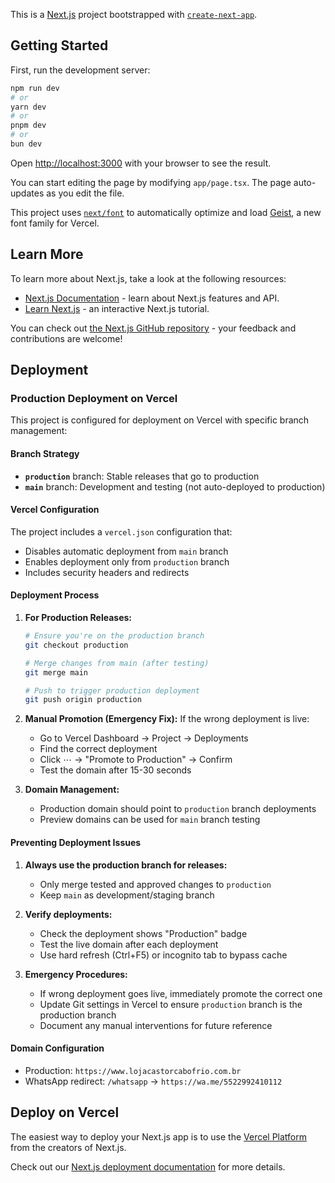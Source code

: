 This is a [Next.js](https://nextjs.org) project bootstrapped with [`create-next-app`](https://nextjs.org/docs/app/api-reference/cli/create-next-app).

## Getting Started

First, run the development server:

```bash
npm run dev
# or
yarn dev
# or
pnpm dev
# or
bun dev
```

Open [http://localhost:3000](http://localhost:3000) with your browser to see the result.

You can start editing the page by modifying `app/page.tsx`. The page auto-updates as you edit the file.

This project uses [`next/font`](https://nextjs.org/docs/app/building-your-application/optimizing/fonts) to automatically optimize and load [Geist](https://vercel.com/font), a new font family for Vercel.

## Learn More

To learn more about Next.js, take a look at the following resources:

- [Next.js Documentation](https://nextjs.org/docs) - learn about Next.js features and API.
- [Learn Next.js](https://nextjs.org/learn) - an interactive Next.js tutorial.

You can check out [the Next.js GitHub repository](https://github.com/vercel/next.js) - your feedback and contributions are welcome!

## Deployment

### Production Deployment on Vercel

This project is configured for deployment on Vercel with specific branch management:

#### Branch Strategy
- **`production`** branch: Stable releases that go to production
- **`main`** branch: Development and testing (not auto-deployed to production)

#### Vercel Configuration
The project includes a `vercel.json` configuration that:
- Disables automatic deployment from `main` branch
- Enables deployment only from `production` branch
- Includes security headers and redirects

#### Deployment Process

1. **For Production Releases:**
   ```bash
   # Ensure you're on the production branch
   git checkout production
   
   # Merge changes from main (after testing)
   git merge main
   
   # Push to trigger production deployment
   git push origin production
   ```

2. **Manual Promotion (Emergency Fix):**
   If the wrong deployment is live:
   - Go to Vercel Dashboard → Project → Deployments
   - Find the correct deployment
   - Click ⋯ → "Promote to Production" → Confirm
   - Test the domain after 15-30 seconds

3. **Domain Management:**
   - Production domain should point to `production` branch deployments
   - Preview domains can be used for `main` branch testing

#### Preventing Deployment Issues

1. **Always use the production branch for releases:**
   - Only merge tested and approved changes to `production`
   - Keep `main` as development/staging branch

2. **Verify deployments:**
   - Check the deployment shows "Production" badge
   - Test the live domain after each deployment
   - Use hard refresh (Ctrl+F5) or incognito tab to bypass cache

3. **Emergency Procedures:**
   - If wrong deployment goes live, immediately promote the correct one
   - Update Git settings in Vercel to ensure `production` branch is the production branch
   - Document any manual interventions for future reference

#### Domain Configuration
- Production: `https://www.lojacastorcabofrio.com.br`
- WhatsApp redirect: `/whatsapp` → `https://wa.me/5522992410112`

## Deploy on Vercel

The easiest way to deploy your Next.js app is to use the [Vercel Platform](https://vercel.com/new?utm_medium=default-template&filter=next.js&utm_source=create-next-app&utm_campaign=create-next-app-readme) from the creators of Next.js.

Check out our [Next.js deployment documentation](https://nextjs.org/docs/app/building-your-application/deploying) for more details.
